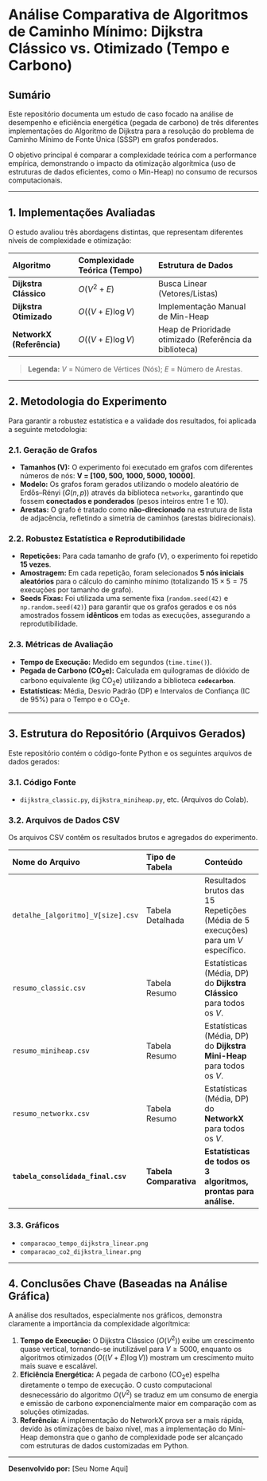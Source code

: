 # Análise Comparativa de Algoritmos de Caminho Mínimo: Dijkstra Clássico vs. Otimizado (Tempo e Carbono)

## Sumário

Este repositório documenta um estudo de caso focado na análise de desempenho e eficiência energética (pegada de carbono) de três diferentes implementações do Algoritmo de Dijkstra para a resolução do problema de Caminho Mínimo de Fonte Única (SSSP) em grafos ponderados.

O objetivo principal é comparar a complexidade teórica com a performance empírica, demonstrando o impacto da otimização algorítmica (uso de estruturas de dados eficientes, como o Min-Heap) no consumo de recursos computacionais.

---

## 1. Implementações Avaliadas

O estudo avaliou três abordagens distintas, que representam diferentes níveis de complexidade e otimização:

| Algoritmo | Complexidade Teórica (Tempo) | Estrutura de Dados |
| :--- | :--- | :--- |
| **Dijkstra Clássico** | $O(V^2 + E)$ | Busca Linear (Vetores/Listas) |
| **Dijkstra Otimizado** | $O((V + E) \log V)$ | Implementação Manual de Min-Heap |
| **NetworkX (Referência)** | $O((V + E) \log V)$ | Heap de Prioridade otimizado (Referência da biblioteca) |

> **Legenda:** $V$ = Número de Vértices (Nós); $E$ = Número de Arestas.

---

## 2. Metodologia do Experimento

Para garantir a robustez estatística e a validade dos resultados, foi aplicada a seguinte metodologia:

### 2.1. Geração de Grafos

* **Tamanhos (V):** O experimento foi executado em grafos com diferentes números de nós: **V = [100, 500, 1000, 5000, 10000]**.
* **Modelo:** Os grafos foram gerados utilizando o modelo aleatório de Erdős–Rényi ($G(n, p)$) através da biblioteca `networkx`, garantindo que fossem **conectados e ponderados** (pesos inteiros entre 1 e 10).
* **Arestas:** O grafo é tratado como **não-direcionado** na estrutura de lista de adjacência, refletindo a simetria de caminhos (arestas bidirecionais).

### 2.2. Robustez Estatística e Reprodutibilidade

* **Repetições:** Para cada tamanho de grafo ($V$), o experimento foi repetido **15 vezes**.
* **Amostragem:** Em cada repetição, foram selecionados **5 nós iniciais aleatórios** para o cálculo do caminho mínimo (totalizando $15 \times 5 = 75$ execuções por tamanho de grafo).
* **Seeds Fixas:** Foi utilizada uma semente fixa (`random.seed(42)` e `np.random.seed(42)`) para garantir que os grafos gerados e os nós amostrados fossem **idênticos** em todas as execuções, assegurando a reprodutibilidade.

### 2.3. Métricas de Avaliação

* **Tempo de Execução:** Medido em segundos (`time.time()`).
* **Pegada de Carbono ($\text{CO}_2\text{e}$):** Calculada em quilogramas de dióxido de carbono equivalente ($\text{kg}$ $\text{CO}_2\text{e}$) utilizando a biblioteca **`codecarbon`**.
* **Estatísticas:** Média, Desvio Padrão (DP) e Intervalos de Confiança (IC de 95%) para o Tempo e o $\text{CO}_2\text{e}$.

---

## 3. Estrutura do Repositório (Arquivos Gerados)

Este repositório contém o código-fonte Python e os seguintes arquivos de dados gerados:

### 3.1. Código Fonte

* `dijkstra_classic.py`, `dijkstra_miniheap.py`, etc. (Arquivos do Colab).

### 3.2. Arquivos de Dados CSV

Os arquivos CSV contêm os resultados brutos e agregados do experimento.

| Nome do Arquivo | Tipo de Tabela | Conteúdo |
| :--- | :--- | :--- |
| `detalhe_[algoritmo]_V[size].csv` | Tabela Detalhada | Resultados brutos das 15 Repetições (Média de 5 execuções) para um $V$ específico. |
| `resumo_classic.csv` | Tabela Resumo | Estatísticas (Média, DP) do **Dijkstra Clássico** para todos os $V$. |
| `resumo_miniheap.csv` | Tabela Resumo | Estatísticas (Média, DP) do **Dijkstra Mini-Heap** para todos os $V$. |
| `resumo_networkx.csv` | Tabela Resumo | Estatísticas (Média, DP) do **NetworkX** para todos os $V$. |
| **`tabela_consolidada_final.csv`** | **Tabela Comparativa** | **Estatísticas de todos os 3 algoritmos, prontas para análise.** |

### 3.3. Gráficos

* `comparacao_tempo_dijkstra_linear.png`
* `comparacao_co2_dijkstra_linear.png`

---

## 4. Conclusões Chave (Baseadas na Análise Gráfica)

A análise dos resultados, especialmente nos gráficos, demonstra claramente a importância da complexidade algorítmica:

1.  **Tempo de Execução:** O Dijkstra Clássico ($O(V^2)$) exibe um crescimento quase vertical, tornando-se inutilizável para $V \ge 5000$, enquanto os algoritmos otimizados ($O((V+E)\log V)$) mostram um crescimento muito mais suave e escalável.
2.  **Eficiência Energética:** A pegada de carbono ($\text{CO}_2\text{e}$) espelha diretamente o tempo de execução. O custo computacional desnecessário do algoritmo $O(V^2)$ se traduz em um consumo de energia e emissão de carbono exponencialmente maior em comparação com as soluções otimizadas.
3.  **Referência:** A implementação do NetworkX prova ser a mais rápida, devido às otimizações de baixo nível, mas a implementação do Mini-Heap demonstra que o ganho de complexidade pode ser alcançado com estruturas de dados customizadas em Python.

---
**Desenvolvido por:** [Seu Nome Aqui]

